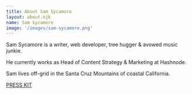 ```yaml
---
title: About Sam Sycamore
layout: about.njk
name: Sam Sycamore
image: '/images/sam-sycamore.png'
---
```


Sam Sycamore is a writer, web developer, tree hugger & avowed music junkie. 

He currently works as Head of Content Strategy & Marketing at Hashnode.

Sam lives off-grid in the Santa Cruz Mountains of coastal California.

[PRESS KIT](https://www.notion.so/sycamoredesign/Sam-s-Press-Kit-08ca728b8a6f4ead9726021f328e47fc)